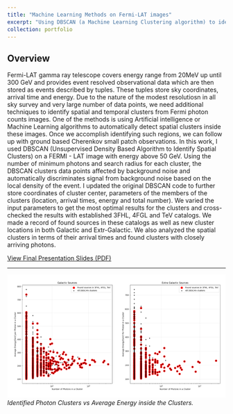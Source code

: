 ```yaml
---
title: "Machine Learning Methods on Fermi-LAT images"
excerpt: "Using DBSCAN (a Machine Learning Clustering algorithm) to identify spatial and temporal clusters in Gamma-Ray High Energy Sky. <br/> <img src = '/files/Fermi.png'>"
collection: portfolio
---
```


## Overview

Fermi-LAT gamma ray telescope covers energy range from 20MeV up until 300 GeV and provides event resolved observational data which are then stored as events described by tuples. These tuples store sky coordinates, arrival time and energy. Due to the nature of the modest resolutiosn in all sky survey and very large number of data points, we need additional techniques to identify spatial and temporal clusters from Fermi photon counts images. One of the methods is using Artificial intelligence or Machine Learning algorithms to automatically detect spatial clusters inside these images. Once we accomplish identifying such regions, we can follow up with ground based Cherenkov small patch observations. In this work, I used DBSCAN (Unsupervised Density Based Algorithm to Identify Spatial Clusters) on a FERMI - LAT image with energy above 50 GeV. Using the number of minimum photons and search radius for each cluster, the DBSCAN clusters data points affected by background noise and automatically discriminates signal from background noise based on the local density of the event. I updated the original DBSCAN code to further store coordinates of cluster center, parameters of the members of the clusters (location, arrival times, energy and total number). We varied the input parameters to get the most optimal results for the clusters and cross-checked the results with established 3FHL, 4FGL and TeV catalogs. We made a record of found sources in these catalogs as well as new cluster locations in both Galactic and Extr-Galactic. We also analyzed the spatial clusters in terms of their arrival times and found clusters with closely arriving photons.




[View Final Presentation Slides (PDF)](/files/Fermisummerwork.pdf)

---


![Final Prediction of Stellar Masses](/files/Fermi.png)  
*Identified Photon Clusters vs Average Energy inside the Clusters.*




